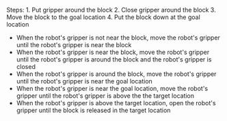

Steps:  1. Put gripper around the block  2. Close gripper around the block  3. Move the block to the goal location  4. Put the block down at the goal location
- When the robot's gripper is not near the block, move the robot's gripper until the robot's gripper is near the block
- When the robot's gripper is near the block, move the robot's gripper until the robot's gripper is around the block and the robot's gripper is closed
- When the robot's gripper is around the block, move the robot's gripper until the robot's gripper is near the goal location
- When the robot's gripper is near the goal location, move the robot's gripper until the robot's gripper is above the the target location
- When the robot's gripper is above the target location, open the robot's gripper until the block is released in the target location